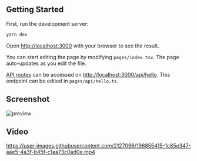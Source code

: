 ## Getting Started

First, run the development server:

```bash
yarn dev
```

Open [http://localhost:3000](http://localhost:3000) with your browser to see the result.

You can start editing the page by modifying `pages/index.tsx`. The page auto-updates as you edit the file.

[API routes](https://nextjs.org/docs/api-routes/introduction) can be accessed on [http://localhost:3000/api/hello](http://localhost:3000/api/hello). This endpoint can be edited in `pages/api/hello.ts`.

## Screenshot

![preview](https://user-images.githubusercontent.com/2127096/196855242-13acdb42-1aa2-4da4-b517-8d9b0e5c8d02.png)

## Video

https://user-images.githubusercontent.com/2127096/196855415-1c85e347-aae5-4a3f-b45f-c1aa73c0ad0e.mp4





